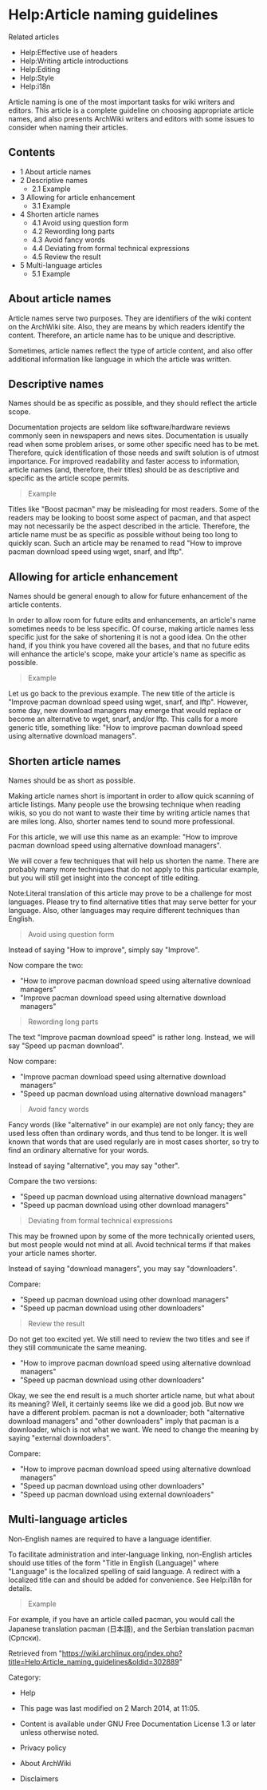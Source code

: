 Help:Article naming guidelines
==============================

Related articles

-   Help:Effective use of headers
-   Help:Writing article introductions
-   Help:Editing
-   Help:Style
-   Help:i18n

Article naming is one of the most important tasks for wiki writers and
editors. This article is a complete guideline on choosing appropriate
article names, and also presents ArchWiki writers and editors with some
issues to consider when naming their articles.

Contents
--------

-   1 About article names
-   2 Descriptive names
    -   2.1 Example
-   3 Allowing for article enhancement
    -   3.1 Example
-   4 Shorten article names
    -   4.1 Avoid using question form
    -   4.2 Rewording long parts
    -   4.3 Avoid fancy words
    -   4.4 Deviating from formal technical expressions
    -   4.5 Review the result
-   5 Multi-language articles
    -   5.1 Example

About article names
-------------------

Article names serve two purposes. They are identifiers of the wiki
content on the ArchWiki site. Also, they are means by which readers
identify the content. Therefore, an article name has to be unique and
descriptive.

Sometimes, article names reflect the type of article content, and also
offer additional information like language in which the article was
written.

Descriptive names
-----------------

Names should be as specific as possible, and they should reflect the
article scope.

Documentation projects are seldom like software/hardware reviews
commonly seen in newspapers and news sites. Documentation is usually
read when some problem arises, or some other specific need has to be
met. Therefore, quick identification of those needs and swift solution
is of utmost importance. For improved readability and faster access to
information, article names (and, therefore, their titles) should be as
descriptive and specific as the article scope permits.

> Example

Titles like "Boost pacman" may be misleading for most readers. Some of
the readers may be looking to boost some aspect of pacman, and that
aspect may not necessarily be the aspect described in the article.
Therefore, the article name must be as specific as possible without
being too long to quickly scan. Such an article may be renamed to read
"How to improve pacman download speed using wget, snarf, and lftp".

Allowing for article enhancement
--------------------------------

Names should be general enough to allow for future enhancement of the
article contents.

In order to allow room for future edits and enhancements, an article's
name sometimes needs to be less specific. Of course, making article
names less specific just for the sake of shortening it is not a good
idea. On the other hand, if you think you have covered all the bases,
and that no future edits will enhance the article's scope, make your
article's name as specific as possible.

> Example

Let us go back to the previous example. The new title of the article is
"Improve pacman download speed using wget, snarf, and lftp". However,
some day, new download managers may emerge that would replace or become
an alternative to wget, snarf, and/or lftp. This calls for a more
generic title, something like: "How to improve pacman download speed
using alternative download managers".

Shorten article names
---------------------

Names should be as short as possible.

Making article names short is important in order to allow quick scanning
of article listings. Many people use the browsing technique when reading
wikis, so you do not want to waste their time by writing article names
that are miles long. Also, shorter names tend to sound more
professional.

For this article, we will use this name as an example: "How to improve
pacman download speed using alternative download managers".

We will cover a few techniques that will help us shorten the name. There
are probably many more techniques that do not apply to this particular
example, but you will still get insight into the concept of title
editing.

Note:Literal translation of this article may prove to be a challenge for
most languages. Please try to find alternative titles that may serve
better for your language. Also, other languages may require different
techniques than English.

> Avoid using question form

Instead of saying "How to improve", simply say "Improve".

Now compare the two:

-   "How to improve pacman download speed using alternative download
    managers"
-   "Improve pacman download speed using alternative download managers"

> Rewording long parts

The text "Improve pacman download speed" is rather long. Instead, we
will say "Speed up pacman download".

Now compare:

-   "Improve pacman download speed using alternative download managers"
-   "Speed up pacman download using alternative download managers"

> Avoid fancy words

Fancy words (like "alternative" in our example) are not only fancy; they
are used less often than ordinary words, and thus tend to be longer. It
is well known that words that are used regularly are in most cases
shorter, so try to find an ordinary alternative for your words.

Instead of saying "alternative", you may say "other".

Compare the two versions:

-   "Speed up pacman download using alternative download managers"
-   "Speed up pacman download using other download managers"

> Deviating from formal technical expressions

This may be frowned upon by some of the more technically oriented users,
but most people would not mind at all. Avoid technical terms if that
makes your article names shorter.

Instead of saying "download managers", you may say "downloaders".

Compare:

-   "Speed up pacman download using other download managers"
-   "Speed up pacman download using other downloaders"

> Review the result

Do not get too excited yet. We still need to review the two titles and
see if they still communicate the same meaning.

-   "How to improve pacman download speed using alternative download
    managers"
-   "Speed up pacman download using other downloaders"

Okay, we see the end result is a much shorter article name, but what
about its meaning? Well, it certainly seems like we did a good job. But
now we have a different problem. pacman is not a downloader; both
"alternative download managers" and "other downloaders" imply that
pacman is a downloader, which is not what we want. We need to change the
meaning by saying "external downloaders".

Compare:

-   "How to improve pacman download speed using alternative download
    managers"
-   "Speed up pacman download using other downloaders"
-   "Speed up pacman download using external downloaders"

Multi-language articles
-----------------------

Non-English names are required to have a language identifier.

To facilitate administration and inter-language linking, non-English
articles should use titles of the form "Title in English (Language)"
where "Language" is the localized spelling of said language. A redirect
with a localized title can and should be added for convenience. See
Help:i18n for details.

> Example

For example, if you have an article called pacman, you would call the
Japanese translation pacman (日本語), and the Serbian translation pacman
(Српски).

Retrieved from
"https://wiki.archlinux.org/index.php?title=Help:Article_naming_guidelines&oldid=302889"

Category:

-   Help

-   This page was last modified on 2 March 2014, at 11:05.
-   Content is available under GNU Free Documentation License 1.3 or
    later unless otherwise noted.
-   Privacy policy
-   About ArchWiki
-   Disclaimers
